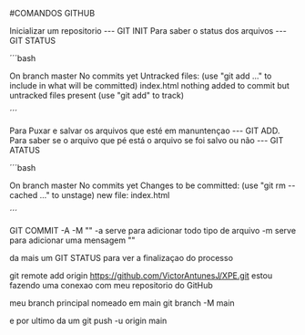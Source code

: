 #COMANDOS GITHUB

Inicializar um repositorio --- GIT INIT
Para saber o status dos arquivos --- GIT STATUS

´´´bash

On branch master
No commits yet
Untracked files:
(use "git add <file>..." to include in what will be committed)
index.html
nothing added to commit but untracked files present (use "git add" to track)

´´´

Para Puxar e salvar os arquivos que esté em manuntençao --- GIT ADD.
Para saber se o arquivo que pé está o arquivo se foi salvo ou não --- GIT ATATUS

´´´bash

On branch master
No commits yet
Changes to be committed:
(use "git rm --cached <file>..." to unstage)
new file: index.html

´´´

GIT COMMIT -A -M ""
-a serve para adicionar todo tipo de arquivo
-m serve para adicionar uma mensagem ""

da mais um GIT STATUS para ver a finalizaçao do processo

git remote add origin https://github.com/VictorAntunesJ/XPE.git
estou fazendo uma conexao com meu repositorio do GitHub

meu branch principal nomeado em main
git branch -M main

e por ultimo da um
git push -u origin main
